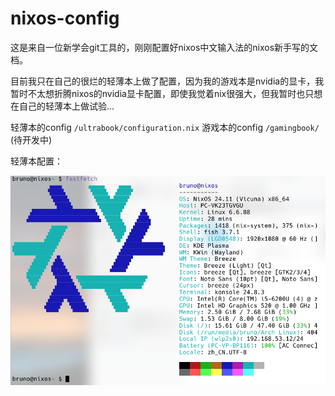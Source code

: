 # nixos-config
这是来自一位新学会git工具的，刚刚配置好nixos中文输入法的nixos新手写的文档。

目前我只在自己的很烂的轻薄本上做了配置，因为我的游戏本是nvidia的显卡，我暂时不太想折腾nixos的nvidia显卡配置，即使我觉着nix很强大，但我暂时也只想在自己的轻薄本上做试验... 

轻薄本的config `/ultrabook/configuration.nix`
游戏本的config `/gamingbook/` (待开发中)

轻薄本配置：

![电脑配置](images/a.png)
